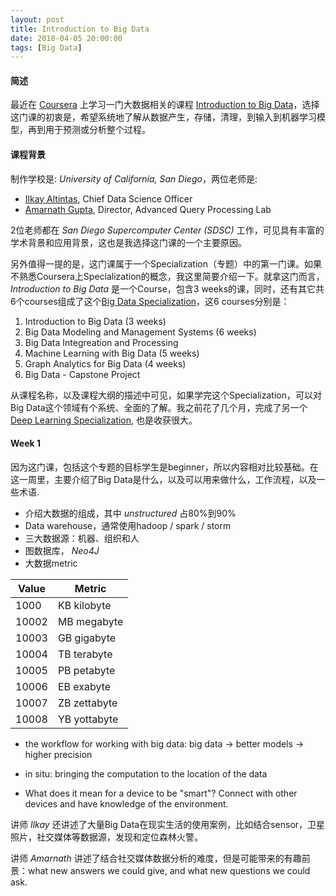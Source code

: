 ```yaml
---
layout: post
title: Introduction to Big Data
date: 2018-04-05 20:00:00
tags: [Big Data]
---
```


#### 简述

最近在 [Coursera](https://www.coursera.org) 上学习一门大数据相关的课程 [Introduction to Big Data](https://www.coursera.org/learn/big-data-introduction/home/info)，选择这门课的初衷是，希望系统地了解从数据产生，存储，清理，到输入到机器学习模型，再到用于预测或分析整个过程。

#### 课程背景

制作学校是: _University of California, San Diego_，两位老师是:
- [Ilkay Altintas](https://www.coursera.org/instructor/~3457480), Chief Data Science Officer
- [Amarnath Gupta](https://www.coursera.org/instructor/~13855068), Director, Advanced Query Processing Lab

2位老师都在 *San Diego Supercomputer Center (SDSC)* 工作，可见具有丰富的学术背景和应用背景，这也是我选择这门课的一个主要原因。

另外值得一提的是，这门课属于一个Specialization（专题）中的第一门课。如果不熟悉Coursera上Specialization的概念，我这里简要介绍一下。就拿这门而言，_Introduction to Big Data_ 是一个Course，包含3 weeks的课，同时，还有其它共6个courses组成了这个[Big Data Specialization](https://www.coursera.org/specializations/big-data)，这6 courses分别是：

1. Introduction to Big Data (3 weeks)
2. Big Data Modeling and Management Systems (6 weeks)
3. Big Data Integreation and Processing
4. Machine Learning with Big Data (5 weeks)
5. Graph Analytics for Big Data (4 weeks)
6. Big Data - Capstone Project

从课程名称，以及课程大纲的描述中可见，如果学完这个Specialization，可以对Big Data这个领域有个系统、全面的了解。我之前花了几个月，完成了另一个[Deep Learning Specialization](https://www.coursera.org/specializations/deep-learning), 也是收获很大。

#### Week 1

因为这门课，包括这个专题的目标学生是beginner，所以内容相对比较基础。在这一周里，主要介绍了Big Data是什么，以及可以用来做什么，工作流程，以及一些术语.

- 介绍大数据的组成，其中 _unstructured_  占80%到90%
- Data warehouse，通常使用hadoop / spark / storm
- 三大数据源：机器、组织和人
- 图数据库， _Neo4J_
- 大数据metric

| Value | Metric            |
| ------| ------------------|
| 1000	| KB	kilobyte|
| 10002	| MB	megabyte|
| 10003	| GB	gigabyte|
| 10004	| TB	terabyte|
| 10005	| PB	petabyte|
| 10006	| EB	exabyte|
| 10007	| ZB	zettabyte|
| 10008	| YB	yottabyte|

- the workflow for working with big data:
    big data -> better models -> higher precision

- in situ: bringing the computation to the location of the data

- What does it mean for a device to be "smart"?
 Connect with other devices and have knowledge of the environment.

讲师 _Ilkay_ 还讲述了大量Big Data在现实生活的使用案例，比如结合sensor，卫星照片，社交媒体等数据源，发现和定位森林火警。

讲师 _Amarnath_ 讲述了结合社交媒体数据分析的难度，但是可能带来的有趣前景：what new answers we could give, and what new questions we could ask.

